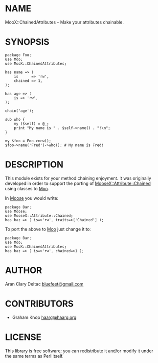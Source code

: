 # NAME

MooX::ChainedAttributes - Make your attributes chainable.

# SYNOPSIS

    package Foo;
    use Moo;
    use MooX::ChainedAttributes;
    
    has name => (
        is      => 'rw',
        chained => 1,
    );
    
    has age => (
        is => 'rw',
    );
    
    chain('age');
    
    sub who {
        my ($self) = @_;
        print "My name is " . $self->name() . "!\n";
    }
    
    my $foo = Foo->new();
    $foo->name('Fred')->who(); # My name is Fred!

# DESCRIPTION

This module exists for your method chaining enjoyment.  It
was originally developed in order to support the porting of
[MooseX::Attribute::Chained](https://metacpan.org/pod/MooseX::Attribute::Chained) using classes to [Moo](https://metacpan.org/pod/Moo).

In [Moose](https://metacpan.org/pod/Moose) you would write:

    package Bar;
    use Moose;
    use MooseX::Attribute::Chained;
    has baz => ( is=>'rw', traits=>['Chained'] );

To port the above to [Moo](https://metacpan.org/pod/Moo) just change it to:

    package Bar;
    use Moo;
    use MooX::ChainedAttributes;
    has baz => ( is=>'rw', chained=>1 );

# AUTHOR

Aran Clary Deltac <bluefeet@gmail.com>

# CONTRIBUTORS

- Graham Knop <haarg@haarg.org>

# LICENSE

This library is free software; you can redistribute it and/or modify
it under the same terms as Perl itself.
